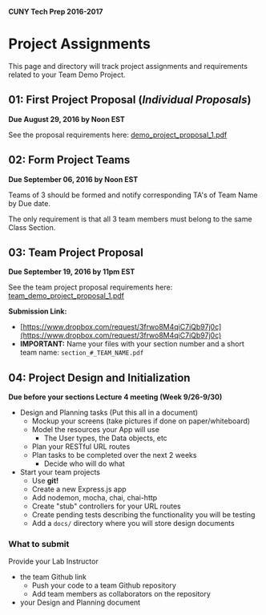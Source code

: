 **CUNY Tech Prep 2016-2017**
# Project Assignments

This page and directory will track project assignments and requirements related to your Team Demo Project.

## 01: First Project Proposal (_Individual Proposals_)
**Due August 29, 2016 by Noon EST**

See the proposal requirements here: [demo_project_proposal_1.pdf](demo_project_proposal_1.pdf)


## 02: Form Project Teams
**Due September 06, 2016 by Noon EST**

Teams of 3 should be formed and notify corresponding TA's of Team Name by Due date.

The only requirement is that all 3 team members must belong to the same Class Section.

## 03: Team Project Proposal
**Due September 19, 2016 by 11pm EST**

See the team project proposal requirements here: [team_demo_project_proposal_1.pdf](team_demo_project_proposal_1.pdf)

**Submission Link:** 

- [https://www.dropbox.com/request/3frwo8M4qiC7iQb97j0c](https://www.dropbox.com/request/3frwo8M4qiC7iQb97j0c)
- **IMPORTANT:** Name your files with your section number and a short team name: `section_#_TEAM_NAME.pdf`

## 04: Project Design and Initialization
**Due before your sections Lecture 4 meeting (Week 9/26-9/30)**

* Design and Planning tasks (Put this all in a document)
    - Mockup your screens (take pictures if done on paper/whiteboard)
    - Model the resources your App will use
        + The User types, the Data objects, etc 
    - Plan your RESTful URL routes
    - Plan tasks to be completed over the next 2 weeks
        + Decide who will do what
* Start your team projects
    - Use **git!**
    - Create a new Express.js app
    - Add nodemon, mocha, chai, chai-http
    - Create "stub" controllers for your URL routes
    - Create pending tests describing the functionality you will be testing
    - Add a `docs/` directory where you will store design documents
### What to submit
Provide your Lab Instructor
- the team Github link
    + Push your code to a team Github repository
    + Add team members as collaborators on the repository
- your Design and Planning document

